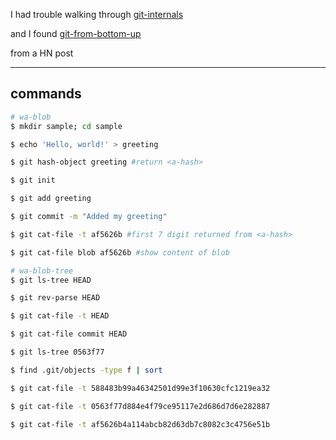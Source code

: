 I had trouble walking through [git-internals](https://git-scm.com/book/en/v2/Git-Internals-Plumbing-and-Porcelain)

and I found [git-from-bottom-up](https://jwiegley.github.io/git-from-the-bottom-up/1-Repository/1-directory-content-tracking.html)

from a HN post

---

## commands

```bash
# wa-blob
$ mkdir sample; cd sample

$ echo 'Hello, world!' > greeting

$ git hash-object greeting #return <a-hash>

$ git init

$ git add greeting

$ git commit -m "Added my greeting"

$ git cat-file -t af5626b #first 7 digit returned from <a-hash>

$ git cat-file blob af5626b #show content of blob

# wa-blob-tree
$ git ls-tree HEAD

$ git rev-parse HEAD

$ git cat-file -t HEAD

$ git cat-file commit HEAD

$ git ls-tree 0563f77

$ find .git/objects -type f | sort

$ git cat-file -t 588483b99a46342501d99e3f10630cfc1219ea32

$ git cat-file -t 0563f77d884e4f79ce95117e2d686d7d6e282887

$ git cat-file -t af5626b4a114abcb82d63db7c8082c3c4756e51b

```
